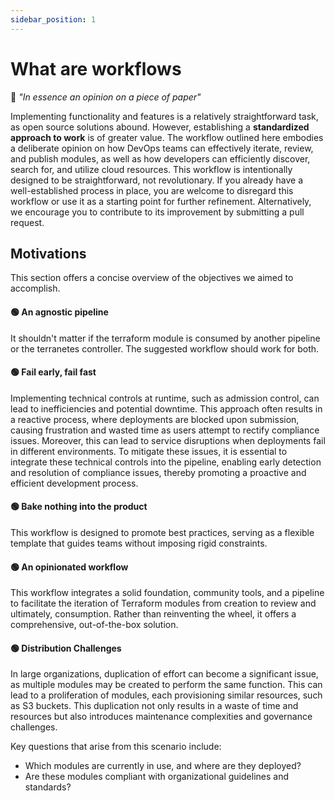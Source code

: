```yaml
---
sidebar_position: 1
---
```


# What are workflows

💬 _"In essence an opinion on a piece of paper"_

Implementing functionality and features is a relatively straightforward task, as open source solutions abound. However, establishing a **standardized approach to work** is of greater value. The workflow outlined here embodies a deliberate opinion on how DevOps teams can effectively iterate, review, and publish modules, as well as how developers can efficiently discover, search for, and utilize cloud resources. This workflow is intentionally designed to be straightforward, not revolutionary. If you already have a well-established process in place, you are welcome to disregard this workflow or use it as a starting point for further refinement. Alternatively, we encourage you to contribute to its improvement by submitting a pull request.

## Motivations

This section offers a concise overview of the objectives we aimed to accomplish.

#### 🟢 **An agnostic pipeline**

It shouldn't matter if the terraform module is consumed by another pipeline or the terranetes controller. The suggested workflow should work for both.

#### 🟢 **Fail early, fail fast**

Implementing technical controls at runtime, such as admission control, can lead to inefficiencies and potential downtime. This approach often results in a reactive process, where deployments are blocked upon submission, causing frustration and wasted time as users attempt to rectify compliance issues. Moreover, this can lead to service disruptions when deployments fail in different environments. To mitigate these issues, it is essential to integrate these technical controls into the pipeline, enabling early detection and resolution of compliance issues, thereby promoting a proactive and efficient development process.

#### 🟢 **Bake nothing into the product**

This workflow is designed to promote best practices, serving as a flexible template that guides teams without imposing rigid constraints.

#### 🟢 **An opinionated workflow**

This workflow integrates a solid foundation, community tools, and a pipeline to facilitate the iteration of Terraform modules from creation to review and ultimately, consumption. Rather than reinventing the wheel, it offers a comprehensive, out-of-the-box solution.

#### 🟢 **Distribution Challenges**

In large organizations, duplication of effort can become a significant issue, as multiple modules may be created to perform the same function. This can lead to a proliferation of modules, each provisioning similar resources, such as S3 buckets. This duplication not only results in a waste of time and resources but also introduces maintenance complexities and governance challenges.

Key questions that arise from this scenario include:

* Which modules are currently in use, and where are they deployed?
* Are these modules compliant with organizational guidelines and standards?
